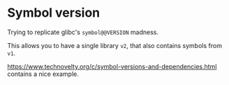 # Symbol version

Trying to replicate glibc's `symbol@@VERSION` madness.

This allows you to have a single library `v2`, that also contains symbols from `v1`.

<https://www.technovelty.org/c/symbol-versions-and-dependencies.html> contains a nice example.
